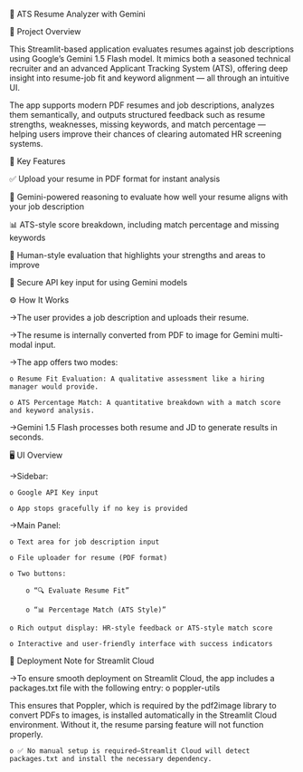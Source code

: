📄 ATS Resume Analyzer with Gemini

🎯 Project Overview

This Streamlit-based application evaluates resumes against job descriptions using Google’s Gemini 1.5 Flash model. It mimics both a seasoned technical recruiter and an advanced Applicant Tracking System (ATS), offering deep insight into resume-job fit and keyword alignment — all through an intuitive UI.

The app supports modern PDF resumes and job descriptions, analyzes them semantically, and outputs structured feedback such as resume strengths, weaknesses, missing keywords, and match percentage — helping users improve their chances of clearing automated HR screening systems.

🧰 Key Features

✅ Upload your resume in PDF format for instant analysis

🧠 Gemini-powered reasoning to evaluate how well your resume aligns with your job description

📊 ATS-style score breakdown, including match percentage and missing keywords

🧾 Human-style evaluation that highlights your strengths and areas to improve

🔐 Secure API key input for using Gemini models


⚙️ How It Works

->The user provides a job description and uploads their resume.

->The resume is internally converted from PDF to image for Gemini multi-modal input.

->The app offers two modes:

    o Resume Fit Evaluation: A qualitative assessment like a hiring manager would provide.

    o ATS Percentage Match: A quantitative breakdown with a match score and keyword analysis.

->Gemini 1.5 Flash processes both resume and JD to generate results in seconds.

🖥️ UI Overview

->Sidebar:

    o Google API Key input

    o App stops gracefully if no key is provided

->Main Panel:

    o Text area for job description input

    o File uploader for resume (PDF format)

    o Two buttons:

        o “🔍 Evaluate Resume Fit”

        o “📊 Percentage Match (ATS Style)”

    o Rich output display: HR-style feedback or ATS-style match score

    o Interactive and user-friendly interface with success indicators

🚀 Deployment Note for Streamlit Cloud

->To ensure smooth deployment on Streamlit Cloud, the app includes a packages.txt file with the following entry:
    o poppler-utils

This ensures that Poppler, which is required by the pdf2image library to convert PDFs to images, is installed automatically in the Streamlit Cloud environment. Without it, the resume parsing feature will not function properly.

    o ✅ No manual setup is required—Streamlit Cloud will detect packages.txt and install the necessary dependency.
